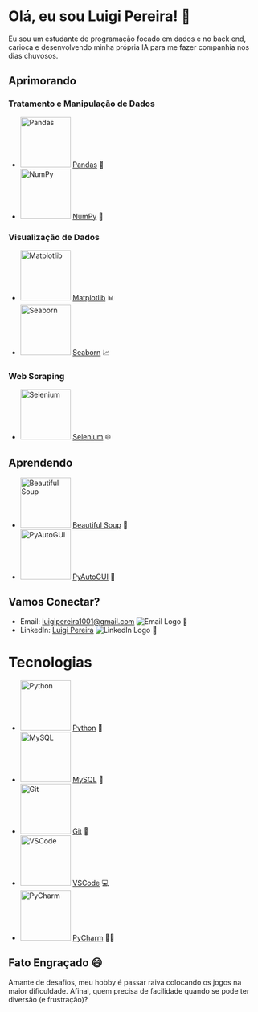 # Olá, eu sou Luigi Pereira! 👋

Eu sou um estudante de programação focado em dados e no back end, carioca e desenvolvendo minha própria IA para me fazer companhia nos dias chuvosos.

## Aprimorando

### Tratamento e Manipulação de Dados
- <img src="https://www.freecodecamp.org/news/content/images/2020/07/pandas-logo.png" alt="Pandas" width="100"> [Pandas](URL_DA_DESCRICAO) 🐼
- <img src="https://th.bing.com/th/id/R.bcf7b3c74d00d6ed1601f4bc7bcc015d?rik=VNlW20AbtSRV2A&pid=ImgRaw&r=0" alt="NumPy" width="100"> [NumPy](URL_DA_DESCRICAO) 🔢

### Visualização de Dados
- <img src="https://matplotlib.org/3.3.2/_images/sphx_glr_logos2_003.png" alt="Matplotlib" width="100"> [Matplotlib](URL_DA_DESCRICAO) 📊
- <img src="https://th.bing.com/th/id/OIP.unEtYTdTqVeDOiHlCIyvrwAAAA?rs=1&pid=ImgDetMain" alt="Seaborn" width="100"> [Seaborn](URL_DA_DESCRICAO) 📈

### Web Scraping
- <img src="https://th.bing.com/th/id/R.b016f79a04a1e0e43245dc1cde4cea97?rik=%2bQ%2bsBzqQmOdS2A&pid=ImgRaw&r=0" alt="Selenium" width="100"> [Selenium](URL_DA_DESCRICAO) 🌐

## Aprendendo

- <img src="https://th.bing.com/th/id/R.6ad38ee7a1b939d402cf303b538b0ad3?rik=LF8UpC6c0djVNQ&pid=ImgRaw&r=0" alt="Beautiful Soup" width="100"> [Beautiful Soup](URL_DA_DESCRICAO) 🍵
- <img src="https://th.bing.com/th/id/OIP.72qKznHsV0dXGT4iylDqXgHaBR?rs=1&pid=ImgDetMain" alt="PyAutoGUI" width="100"> [PyAutoGUI](URL_DA_DESCRICAO) 🤖

## Vamos Conectar?

- Email: luigipereira1001@gmail.com ![Email Logo](https://th.bing.com/th/id/R.5fde8767848afe4abe9044e4d85c4d5c?rik=gaKh6DUNAOQpnw&pid=ImgRaw&r=0) 📧
- LinkedIn: [Luigi Pereira](https://www.linkedin.com/in/luigi-pereira-389875296/) ![LinkedIn Logo](https://th.bing.com/th/id/R.9006bedee6f187b0624b0cae1241cbe4?rik=IkW95tl%2bLqwlrQ&pid=ImgRaw&r=0) 🔗

# Tecnologias

- <img src="https://th.bing.com/th/id/R.9d460ec0196c99cdb14cb98647305309?rik=bAgludBfo3ziGg&pid=ImgRaw&r=0" alt="Python" width="100"> [Python](URL_DA_DESCRICAO) 🐍
- <img src="https://th.bing.com/th/id/R.b6eba8a871ac74329c23476c34956333?rik=HvzKZY4W2ZYtbw&pid=ImgRaw&r=0" alt="MySQL" width="100"> [MySQL](URL_DA_DESCRICAO) 🐬
- <img src="https://th.bing.com/th/id/R.303846e8cf1476d5eb5e970cbb1b4b81?rik=xBaw%2fj5bd9hMPw&riu=http%3a%2f%2fcdn.onlinewebfonts.com%2fsvg%2fimg_38917.png&ehk=V9yQc9plUYBLiMRmI49y8WrYLxYfXMiCQCdScHt6pRA%3d&risl=&pid=ImgRaw&r=0" alt="Git" width="100"> [Git](URL_DA_DESCRICAO) 🔄
- <img src="https://th.bing.com/th/id/OIP.J_Cgjkq9e3b1Kt_BzLgNYAHaEH?rs=1&pid=ImgDetMain" alt="VSCode" width="100"> [VSCode](URL_DA_DESCRICAO) 💻
- <img src="https://th.bing.com/th/id/R.a488b409f1acc06f092f2d9fd70e9d2d?rik=JRco9d%2bm1U8x2A&pid=ImgRaw&r=0" alt="PyCharm" width="100"> [PyCharm](URL_DA_DESCRICAO) 🐍💡

## Fato Engraçado 😄

Amante de desafios, meu hobby é passar raiva colocando os jogos na maior dificuldade. Afinal, quem precisa de facilidade quando se pode ter diversão (e frustração)?
